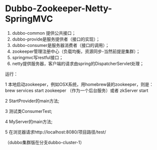 # Dubbo-Zookeeper-Netty-SpringMVC

1. dubbo-common 提供公共接口；
2. dubbo-provide是服务提供者（接口的实现）；
3. dubbo-consumer是服务器消费者（接口的调用）；
4. zookeeper管理注册中心（负载均衡，资源同步-当然前提是集群）；
5. springmvc写restful接口；
6. netty提供服务器，客户端的请求由spring的DispatcherServlet处理；

运行：

1 本地启动zookeeper，例如OSX系统，用homebrew装的zookeeper，则是：
brew services start zookeeper （作为一个后台服务）或者 zkServer start

2 StartProvider的main方法;

3 测试类ConsumerTest;

4 MyServer的main方法;

5 在浏览器请求http://localhost:8080/项目路径/test/

（dubbo集群版在分支dubbo-cluster-1）